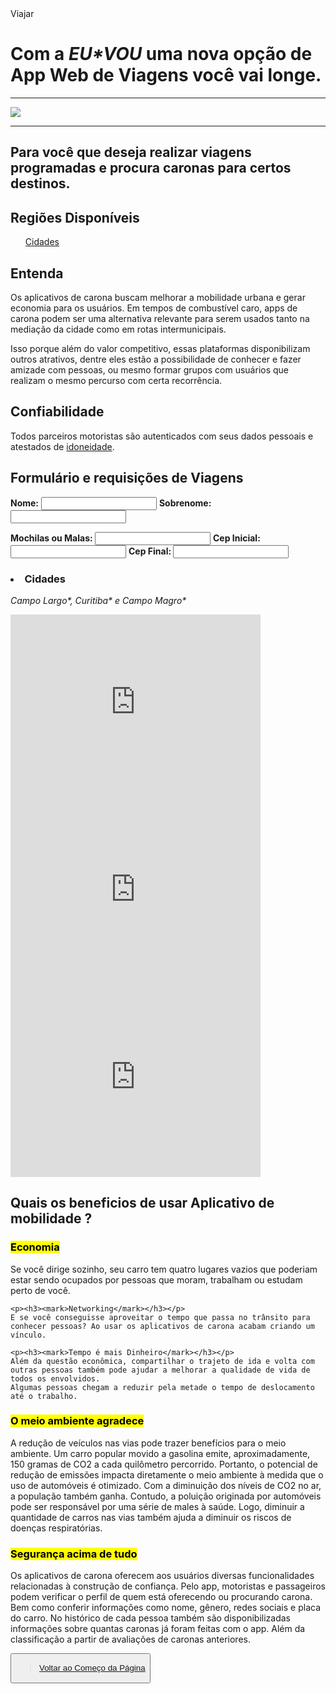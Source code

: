 <html>
 <body
          
<title>Viajar</title>
<h1>Com a <i><strong>EU*VOU</strong></i> uma nova opção de App Web de Viagens você vai longe.</h1>
<hr/>
<img id="início" src="https://tm.ibxk.com.br/2022/04/20/20174838150583.jpg?ims=1120x420">
<hr/>
<h2>Para você que deseja realizar viagens programadas e procura caronas para certos destinos.</h2>

<h2>Regiões Disponíveis</h2>
<ul>

<p><a href="#Cidades">Cidades</a></p>
</ul>
<h2>Entenda</h2>
<p>Os aplicativos de carona buscam melhorar a mobilidade urbana e gerar economia para os usuários. Em tempos de combustível caro, apps de carona podem ser uma alternativa relevante para serem usados tanto na mediação da cidade como em rotas intermunicipais.</p>
<p>Isso porque além do valor competitivo, essas plataformas disponibilizam outros atrativos, dentre eles estão a possibilidade de conhecer e fazer amizade com pessoas, ou mesmo formar grupos com usuários que realizam o mesmo percurso com certa recorrência.</p>
<h2>Confiabilidade</h2>
<p>Todos parceiros motoristas são autenticados com seus dados pessoais e atestados de <u>idoneidade</u>.</p>
<h2>Formulário e requisições de Viagens</h2>
<p><strong>Nome:</strong> <input> <strong>Sobrenome:</strong> <input/></p>
<P><strong>Mochilas ou Malas: </strong><input type="text"> <strong> Cep Inicial: </strong><input type="text"> <strong> Cep Final: </strong><input type="text"></P>
<h3 id="Cidades"><li>Cidades</li></h3>
<i><p>Campo Largo*, Curitiba* e Campo Magro*</p></i>

<section><div class="container form">
    <iframe src="https://www.google.com/maps/embed?pb=!1m18!1m12!1m3!1d115258.90008632663!2d-49.58918599997602!3d-25.476996616346494!2m3!1f0!2f0!3f0!3m2!1i1024!2i768!4f13.1!3m3!1m2!1s0x94dd1992df425883%3A0x581666499c204c71!2sCampo%20Largo%2C%20PR!5e0!3m2!1spt-BR!2sbr!4v1684766403160!5m2!1spt-BR!2sbr" width="400" height="300" style="border:0;" allowfullscreen="" loading="lazy" referrerpolicy="no-referrer-when-downgrade"></iframe>
    <iframe src="https://www.google.com/maps/embed?pb=!1m18!1m12!1m3!1d230483.82401797202!2d-49.454955605084095!3d-25.494714190762334!2m3!1f0!2f0!3f0!3m2!1i1024!2i768!4f13.1!3m3!1m2!1s0x94dce35351cdb3dd%3A0x6d2f6ba5bacbe809!2sCuritiba%2C%20PR!5e0!3m2!1spt-BR!2sbr!4v1684766510869!5m2!1spt-BR!2sbr" width="400" height="300" style="border:0;" allowfullscreen="" loading="lazy" referrerpolicy="no-referrer-when-downgrade"></iframe>
    <iframe src="https://www.google.com/maps/embed?pb=!1m18!1m12!1m3!1d57678.863946636186!2d-49.44583150507305!3d-25.37369603775295!2m3!1f0!2f0!3f0!3m2!1i1024!2i768!4f13.1!3m3!1m2!1s0x94dd202b1665c9fd%3A0x28a64bbc340a4615!2sCampo%20Magro%2C%20PR!5e0!3m2!1spt-BR!2sbr!4v1684766685198!5m2!1spt-BR!2sbr" width="400" height="300" style="border:0;" allowfullscreen="" loading="lazy" referrerpolicy="no-referrer-when-downgrade"></iframe>
</div></section>



<h2>Quais os beneficios de usar Aplicativo de mobilidade ?</h2>
<p><h3><mark>Economia</mark></h3></p>
<p>Se você dirige sozinho, seu carro tem quatro lugares vazios que poderiam estar sendo ocupados por pessoas que moram, trabalham ou estudam perto de você.

    <p><h3><mark>Networking</mark></h3></p>
    E se você conseguisse aproveitar o tempo que passa no trânsito para conhecer pessoas? Ao usar os aplicativos de carona acabam criando um vínculo.
    
    <p><h3><mark>Tempo é mais Dinheiro</mark></h3></p>
    Além da questão econômica, compartilhar o trajeto de ida e volta com outras pessoas também pode ajudar a melhorar a qualidade de vida de todos os envolvidos.
    Algumas pessoas chegam a reduzir pela metade o tempo de deslocamento até o trabalho.
    
<p><h3><mark>O meio ambiente agradece</mark></h3></p>
    A redução de veículos nas vias pode trazer benefícios para o meio ambiente. Um carro popular movido a gasolina emite, aproximadamente, 150 gramas de CO2 a cada quilômetro percorrido.
    Portanto, o potencial de redução de emissões impacta diretamente o meio ambiente à medida que o uso de automóveis é otimizado.
    Com a diminuição dos níveis de CO2 no ar, a população também ganha. Contudo, a poluição originada por automóveis pode ser responsável por uma série de males à saúde.
    Logo, diminuir a quantidade de carros nas vias também ajuda a diminuir os riscos de doenças respiratórias.
    
<p><h3><mark>Segurança acima de tudo</mark></h3></p>
    Os aplicativos de carona oferecem aos usuários diversas funcionalidades relacionadas à construção de confiança.
    Pelo app, motoristas e passageiros podem verificar o perfil de quem está oferecendo ou procurando carona. Bem como conferir informações como nome, gênero, redes sociais e placa do carro.
    No histórico de cada pessoa também são disponibilizadas informações sobre quantas caronas já foram feitas com o app. Além da classificação a partir de avaliações de caronas anteriores.
    
<p></p>
<p><button><blockquote><a href="#início">Voltar ao Começo da Página</a></blockquote></button></p>
<p></p>
<p></p>

</body>
</html>
